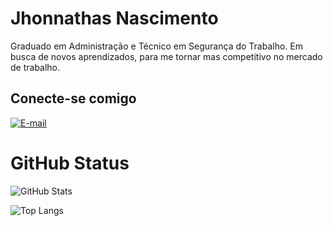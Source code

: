 
# Jhonnathas Nascimento


Graduado em Administração e Técnico em Segurança do Trabalho. Em busca de novos aprendizados, para me tornar mas competitivo no mercado de trabalho.

## Conecte-se comigo

 

[![E-mail](https://img.shields.io/badge/-Email-000?style=for-the-badge&logo=microsoft-outlook&logoColor=007BFF)](mailto:jhonnathas.nascimento@hotmail.com)



# GitHub Status 

![GitHub Stats](https://github-readme-stats.vercel.app/api?username=Jhonnathasn&theme=transparent&bg_color=000&border_color=30A3DC&show_icons=true&icon_color=30A3DC&title_color=E94D5F&text_color=FFF)

![Top Langs](https://github-readme-stats-git-masterrstaa-rickstaa.vercel.app/api/top-langs/?username=Jhonnathasn&bg_color=000&border_color=30A3DC&title_color=E94D5F&text_color=FFF)